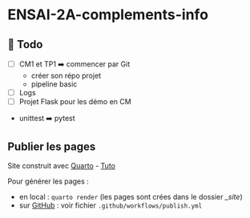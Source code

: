 # ENSAI-2A-complements-info

## :construction: Todo

- [ ] CM1 et TP1 :arrow_right: commencer par Git
  - créer son répo projet
  - pipeline basic
- [ ] Logs
- [ ] Projet Flask pour les démo en CM
- unittest :arrow_right: pytest

## Publier les pages

Site construit avec [Quarto](https://quarto.org/) - [Tuto](https://ludo2ne.github.io/Quarto-tuto/)

Pour générer les pages :

- en local : `quarto render` (les pages sont crées dans le dossier *_site*)
- sur [GitHub](https://ludo2ne.github.io/ENSAI-2A-complements-info/) : voir fichier `.github/workflows/publish.yml`
